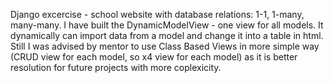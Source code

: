 Django excercise - school website with database relations: 1-1, 1-many, many-many.
I have built the DynamicModelView - one view for all models. It dynamically can import data from a model and change it into a table in html.
Still I was advised by mentor to use Class Based Views in more simple way (CRUD view for each model, so x4 view for each model) as it is better resolution for future projects with more coplexicity.
